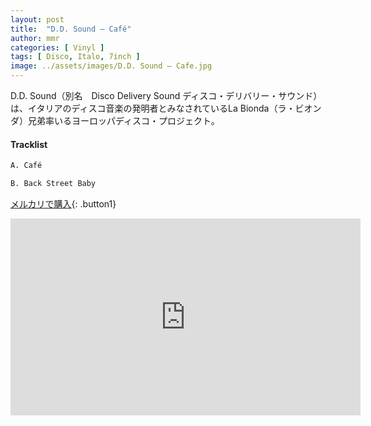 ```yaml
---
layout: post
title:  "D.D. Sound – Café"
author: mmr
categories: [ Vinyl ]
tags: [ Disco, Italo, 7inch ]
image: ../assets/images/D.D. Sound – Cafe.jpg
---
```


D.D. Sound（別名　Disco Delivery Sound ディスコ・デリバリー・サウンド）は、イタリアのディスコ音楽の発明者とみなされているLa Bionda（ラ・ビオンダ）兄弟率いるヨーロッパディスコ・プロジェクト。

#### Tracklist
```md
A. Café

B. Back Street Baby
```

[メルカリで購入](https://jp.mercari.com/item/m45223003144?afid=6142608987){: .button1}

<iframe width="560" height="315" src="https://www.youtube.com/embed/2BbQlUyVfrk?si=xyGGdovHkErf_Dhh" title="YouTube video player" frameborder="0" allow="accelerometer; autoplay; clipboard-write; encrypted-media; gyroscope; picture-in-picture; web-share" referrerpolicy="strict-origin-when-cross-origin" allowfullscreen></iframe>